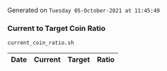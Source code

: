 Generated on `Tuesday 05-October-2021 at 11:45:49`

### Current to Target Coin Ratio
`current_coin_ratio.sh`

Date|Current|Target|Ratio
---|---|---|---
